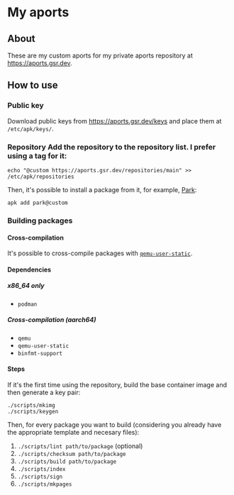 # My aports
## About
These are my custom aports for my private aports repository at https://aports.gsr.dev.

## How to use
### Public key
Download public keys from https://aports.gsr.dev/keys and place them at `/etc/apk/keys/`.
### Repository Add the repository to the repository list. I prefer using a tag for it:

```console
echo "@custom https://aports.gsr.dev/repositories/main" >> /etc/apk/repositories
```

Then, it's possible to install a package from it, for example,
[Park](https://codeberg.org/gbrlsnchs/park):
```console
apk add park@custom
```

### Building packages
#### Cross-compilation
It's possible to cross-compile packages with [`qemu-user-static`](https://github.com/multiarch/qemu-user-static).

#### Dependencies
##### x86_64 only
- `podman`
##### Cross-compilation (aarch64)
- `qemu`
- `qemu-user-static`
- `binfmt-support`

#### Steps
If it's the first time using the repository, build the base container image and then generate a key
pair:
```console
./scripts/mkimg
./scripts/keygen
```
Then, for every package you want to build (considering you already have the appropriate template and
necesary files):
1. `./scripts/lint path/to/package` (optional)
2. `./scripts/checksum path/to/package`
3. `./scripts/build path/to/package`
4. `./scripts/index`
5. `./scripts/sign`
6. `./scripts/mkpages`
